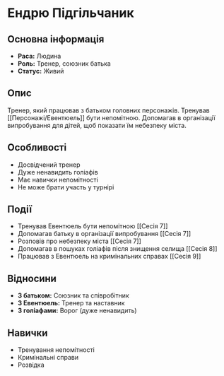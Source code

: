 # Ендрю Підгільчаник

## Основна інформація
- **Раса:** Людина
- **Роль:** Тренер, союзник батька
- **Статус:** Живий

## Опис
Тренер, який працював з батьком головних персонажів. Тренував [[Персонажі/Евентюель]] бути непомітною. Допомагав в організації випробування для дітей, щоб показати їм небезпеку міста.

## Особливості
- Досвідчений тренер
- Дуже ненавидить голіафів
- Має навички непомітності
- Не може брати участь у турнірі

## Події
- Тренував Евентюель бути непомітною [[Сесія 7]]
- Допомагав батьку в організації випробування [[Сесія 7]]
- Розповів про небезпеку міста [[Сесія 7]]
- Допомагав в пошуках голіафів після знищення селища [[Сесія 8]]
- Працював з Евентюель на кримінальних справах [[Сесія 9]]

## Відносини
- **З батьком:** Союзник та співробітник
- **З Евентюель:** Тренер та наставник
- **З голіафами:** Ворог (дуже ненавидить)

## Навички
- Тренування непомітності
- Кримінальні справи
- Розвідка
